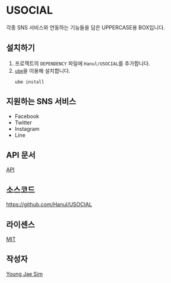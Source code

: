 # USOCIAL
각종 SNS 서비스와 연동하는 기능들을 담은 UPPERCASE용 BOX입니다.

## 설치하기
1. 프로젝트의 `DEPENDENCY` 파일에 `Hanul/USOCIAL`를 추가합니다.
2. [`ubm`](https://www.npmjs.com/package/ubm)을 이용해 설치합니다.
	```
	ubm install
	```

## 지원하는 SNS 서비스
- Facebook
- Twitter
- Instagram
- Line

## API 문서
[API](API/README.md)

## 소스코드
https://github.com/Hanul/USOCIAL

## 라이센스
[MIT](LICENSE)

## 작성자
[Young Jae Sim](https://github.com/Hanul)